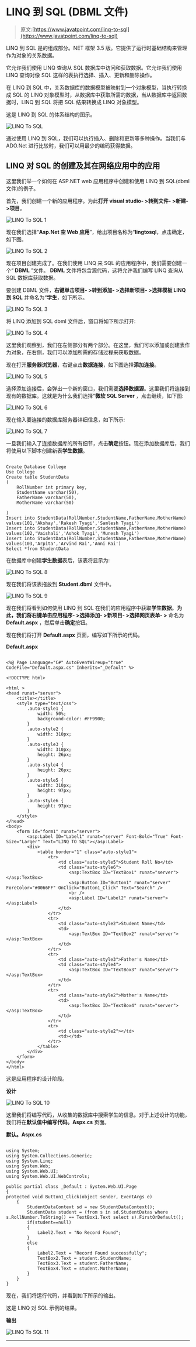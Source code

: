 # LINQ 到 SQL (DBML 文件)

> 原文:[https://www.javatpoint.com/linq-to-sql](https://www.javatpoint.com/linq-to-sql)

LINQ 到 SQL 是的组成部分。NET 框架 3.5 版。它提供了运行时基础结构来管理作为对象的关系数据。

它允许我们使用 LINQ 查询从 SQL 数据库中访问和获取数据。它允许我们使用 LINQ 查询对像 SQL 这样的表执行选择、插入、更新和删除操作。

在 LINQ 到 SQL 中，关系数据库的数据模型被映射到一个对象模型，当执行转换成 SQL 的 LINQ 对象模型时，从数据库中获取所需的数据，当从数据库中返回数据时，LINQ 到 SQL 将把 SQL 结果转换成 LINQ 对象模型。

这是 LINQ 到 SQL 的体系结构的图示。

![LINQ To SQL](img/4fa8ca9623f7d675a518f9eb467946e3.png)

通过使用 LINQ 到 SQL，我们可以执行插入、删除和更新等多种操作。当我们与 ADO.Net 进行比较时，我们可以用最少的编码获得数据。

## LINQ 对 SQL 的创建及其在网络应用中的应用

这里我们举一个如何在 ASP.NET web 应用程序中创建和使用 LINQ 到 SQL(dbml 文件)的例子。

首先，我们创建一个新的应用程序。为此**打开 visual studio- >转到文件- >新建- >项目**。

![LINQ To SQL 1](img/fab90d20fc9c6a47352f631e516c864f.png)

现在我们选择“**Asp.Net 空 Web 应用**”，给出项目名称为“**lingtosql**，点击确定，如下图。

![LINQ To SQL 2](img/ac2a29a63df3a004d2d6e36909714388.png)

现在项目创建完成了。在我们使用 LINQ 来 SQL 的应用程序中，我们需要创建一个“ **DBML** ”文件。 **DBML** 文件将包含源代码，这将允许我们编写 LINQ 查询从 SQL 数据库获取数据。

要创建 DBML 文件，**右键单击项目- >转到添加- >选择新项目- >选择模板 LINQ 到 SQL** 并命名为“**学生**，如下所示。

![LINQ To SQL 3](img/67b9e6d79ec07ff62de6a5dea22a7705.png)

将 LINQ 添加到 SQL dbml 文件后，窗口将如下所示打开:

![LINQ To SQL 4](img/ffaaaae9ff918d2b638ee05908d85f4a.png)

这里我们观察到，我们在左侧部分有两个部分。在这里，我们可以添加或创建表作为对象，在右侧，我们可以添加所需的存储过程来获取数据。

现在打开**服务器浏览器**，右键点击**数据连接**，如下图选择**添加连接**。

![LINQ To SQL 5](img/747dbc9b9db3efa51ba0426bf27e5752.png)

选择添加连接后，会弹出一个新的窗口，我们需要**选择数据源**。这里我们将连接到现有的数据库。这就是为什么我们选择“**微软 SQL Server** ，点击继续，如下图:

![LINQ To SQL 6](img/4537003a1a67a7d00194eed967ff9300.png)

现在输入要连接的数据库服务器详细信息，如下所示:

![LINQ To SQL 7](img/6e091640635939de82391950f256ef13.png)

一旦我们输入了连接数据库的所有细节，点击**确定**按钮。现在添加数据库后，我们将使用以下脚本创建新表**学生数据**。

```

Create Database College
Use College
Create table StudentData
(
	RollNumber int primary key,
	StudentName varchar(50),
	FatherName varchar(50),
	MotherName varchar(50)

)
Insert into StudentData(RollNumber,StudentName,FatherName,MotherName) values(101,'Akshay','Rakesh Tyagi','Samlesh Tyagi')
Insert into StudentData(RollNumber,StudentName,FatherName,MotherName) values(102,'Vaishali','Ashok Tyagi','Munesh Tyagi')
Insert into StudentData(RollNumber,StudentName,FatherName,MotherName) values(103,'Arpita','Arvind Rai','Anni Rai')
Select *from StudentData

```

在数据库中创建**学生数据**表后，该表将显示为:

![LINQ To SQL 8](img/ceb02d0e3ea2535155c7c7846db05451.png)

现在我们将该表拖放到 **Student.dbml** 文件中。

![LINQ To SQL 9](img/7e092d988381a154e28330ce0244952d.png)

现在我们将看到如何使用 LINQ 到 SQL 在我们的应用程序中获取**学生数据**。**为此，我们将右键单击应用程序- >选择添加- >新项目- >选择网页表单- >** 命名为 **Default.aspx** ，然后单击**确定**按钮。

现在我们将打开 **Default.aspx** 页面，编写如下所示的代码。

**Default.aspx**

```

<%@ Page Language="C#" AutoEventWireup="true" CodeFile="Default.aspx.cs" Inherits="_Default" %>

<!DOCTYPE html>

<html >
<head runat="server">
    <title></title>
    <style type="text/css">
        .auto-style1 {
            width: 50%;
            background-color: #FF9900;
        }
        .auto-style2 {
            width: 310px;
        }
        .auto-style3 {
            width: 310px;
            height: 26px;
        }
        .auto-style4 {
            height: 26px;
        }
        .auto-style5 {
            width: 310px;
            height: 97px;
        }
        .auto-style6 {
            height: 97px;
        }
    </style>
</head>
<body>
    <form id="form1" runat="server">
        <asp:Label ID="Label1" runat="server" Font-Bold="True" Font-Size="Larger" Text="LINQ TO SQL"></asp:Label>
        <div>
            <table border="1" class="auto-style1">
                <tr>
                    <td class="auto-style5">Student Roll No</td>
                    <td class="auto-style6">
                        <asp:TextBox ID="TextBox1" runat="server"></asp:TextBox>
                        <asp:Button ID="Button1" runat="server" ForeColor="#0066FF" OnClick="Button1_Click" Text="Search" />
                        <br />
                        <asp:Label ID="Label2" runat="server"></asp:Label>
                    </td>
                </tr>
                <tr>
                    <td class="auto-style2">Student Name</td>
                    <td>
                        <asp:TextBox ID="TextBox2" runat="server"></asp:TextBox>
                    </td>
                </tr>
                <tr>
                    <td class="auto-style3">Father's Name</td>
                    <td class="auto-style4">
                        <asp:TextBox ID="TextBox3" runat="server"></asp:TextBox>
                    </td>
                </tr>
                <tr>
                    <td class="auto-style2">Mother's Name</td>
                    <td>
                        <asp:TextBox ID="TextBox4" runat="server"></asp:TextBox>
                    </td>
                </tr>
                <tr>
                    <td class="auto-style2"></td>
                    <td></td>
                </tr>
            </table>
        </div>
    </form>
</body>
</html>

```

这是应用程序的设计阶段。

**设计**

![LINQ To SQL 10](img/221adc994a1337068cc375cd722a9d67.png)

这里我们将编写代码，从收集的数据库中搜索学生的信息。对于上述设计的功能，我们将在**默认值中编写代码。Aspx.cs** 页面。

**默认。Aspx.cs**

```

using System;
using System.Collections.Generic;
using System.Linq;
using System.Web;
using System.Web.UI;
using System.Web.UI.WebControls;

public partial class _Default : System.Web.UI.Page
{
protected void Button1_Click(object sender, EventArgs e)
    {
        StudentDataContext sd = new StudentDataContext();
        StudentData student = (from s in sd.StudentDatas where s.RollNumber.ToString() == TextBox1.Text select s).FirstOrDefault();
        if(student==null)
        {
            Label2.Text = "No Record Found";
        }
        else
        {
            Label2.Text = "Record Found successfully";
            TextBox2.Text = student.StudentName;
            TextBox3.Text = student.FatherName;
            TextBox4.Text = student.MotherName;
        }
    }
}

```

现在，我们将运行代码，并看到如下所示的输出。

这是 LINQ 对 SQL 示例的结果。

**输出**

![LINQ To SQL 11](img/caebef0ad982613029751988f1a9d2a0.png)

* * *